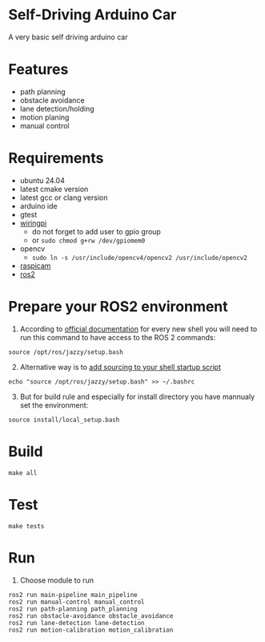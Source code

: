 # Self-Driving Arduino Car

A very basic self driving arduino car

# Features
- path planning
- obstacle avoidance
- lane detection/holding
- motion planing
- manual control

# Requirements
- ubuntu 24.04
- latest cmake version
- latest gcc or clang version
- arduino ide
- gtest
- [wiringpi](https://github.com/WiringPi/WiringPi/tree/master)
  - do not forget to add user to gpio group
  - or `sudo chmod g+rw /dev/gpiomem0`
- opencv
  - `sudo ln -s /usr/include/opencv4/opencv2 /usr/include/opencv2`
- [raspicam](https://github.com/cedricve/raspicam/tree/master)
- [ros2](https://docs.ros.org/en/jazzy/Installation/Ubuntu-Install-Debs.html)


# Prepare your ROS2 environment
1. According to [official documentation](https://docs.ros.org/en/foxy/Tutorials/Beginner-CLI-Tools/Configuring-ROS2-Environment.html#source-the-setup-files) for every new shell you will need to run this command to have access to the ROS 2 commands:
```
source /opt/ros/jazzy/setup.bash
```
2. Alternative way is to [add sourcing to your shell startup script](https://docs.ros.org/en/foxy/Tutorials/Beginner-CLI-Tools/Configuring-ROS2-Environment.html#source-the-setup-files)
```
echo "source /opt/ros/jazzy/setup.bash" >> ~/.bashrc
```
3. But for build rule and especially for install directory you have mannualy set the environment:
```
source install/local_setup.bash
```

# Build
```
make all
```

# Test
```
make tests
```

# Run
1. Choose module to run
```
ros2 run main-pipeline main_pipeline
ros2 run manual-control manual_control
ros2 run path-planning path_planning
ros2 run obstacle-avoidance obstacle_avoidance
ros2 run lane-detection lane-detection
ros2 run motion-calibration motion_calibration
```
